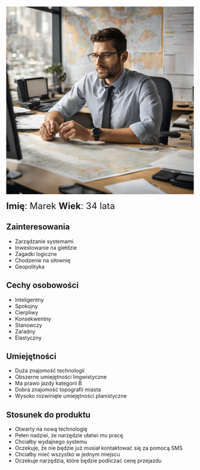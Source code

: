 ![Dyspozytor](./Zdjęcia/Dyspozytor.png)

<span style="font-size: 24px"> **Imię**: Marek </span>
<span style="font-size: 24px"> **Wiek**: 34 lata </span>

## Zainteresowania

* Zarządzanie systemami
* Inwestowanie na giełdzie
* Zagadki logiczne
* Chodzenie na siłownię
* Geopolityka

## Cechy osobowości

* Inteligentny
* Spokojny
* Cierpliwy
* Konsekwentny
* Stanowczy
* Zaradny
* Elastyczny

## Umiejętności

* Duża znajomość technologii
* Obszerne umiejętności lingwistyczne
* Ma prawo jazdy kategorii B
* Dobra znajomość topografii miasta
* Wysoko rozwinięte umiejętności planistyczne

## Stosunek do produktu

* Otwarty na nową technologię
* Pełen nadziei, że narzędzie ułatwi mu pracę
* Chciałby wydajnego systemu
* Oczekuje, że nie będzie już musiał kontaktować się za pomocą SMS
* Chciałby mieć wszystko w jednym miejscu
* Oczekuje narzędzia, które będzie podliczać cenę przejazdu